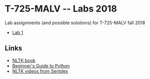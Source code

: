 # T-725-MALV -- Labs 2018
Lab assignments (and possible solutions) for T-725-MALV fall 2018

* [Lab 1](Lab1.md)

## Links

* [NLTK book](http://www.nltk.org/book/)
* [Beginner's Guide to Python](https://wiki.python.org/moin/BeginnersGuide)
* [NLTK videos from Sentdex](https://www.youtube.com/playlist?list=PLQVvvaa0QuDf2JswnfiGkliBInZnIC4HL)
